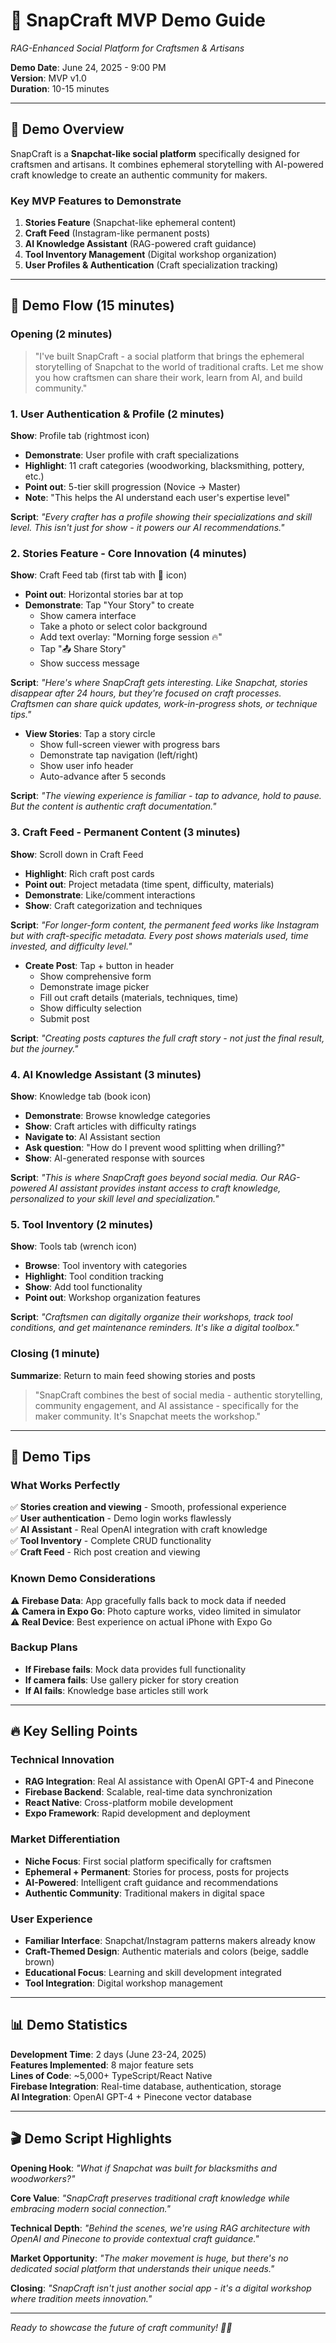 # 🔨 SnapCraft MVP Demo Guide
*RAG-Enhanced Social Platform for Craftsmen & Artisans*

**Demo Date**: June 24, 2025 - 9:00 PM  
**Version**: MVP v1.0  
**Duration**: 10-15 minutes

---

## 🎯 **Demo Overview**

SnapCraft is a **Snapchat-like social platform** specifically designed for craftsmen and artisans. It combines ephemeral storytelling with AI-powered craft knowledge to create an authentic community for makers.

### **Key MVP Features to Demonstrate**
1. **Stories Feature** (Snapchat-like ephemeral content)
2. **Craft Feed** (Instagram-like permanent posts)
3. **AI Knowledge Assistant** (RAG-powered craft guidance)
4. **Tool Inventory Management** (Digital workshop organization)
5. **User Profiles & Authentication** (Craft specialization tracking)

---

## 📱 **Demo Flow** (15 minutes)

### **Opening** (2 minutes)
> "I've built SnapCraft - a social platform that brings the ephemeral storytelling of Snapchat to the world of traditional crafts. Let me show you how craftsmen can share their work, learn from AI, and build community."

### **1. User Authentication & Profile** (2 minutes)
**Show**: Profile tab (rightmost icon)
- **Demonstrate**: User profile with craft specializations
- **Highlight**: 11 craft categories (woodworking, blacksmithing, pottery, etc.)
- **Point out**: 5-tier skill progression (Novice → Master)
- **Note**: "This helps the AI understand each user's expertise level"

**Script**: *"Every crafter has a profile showing their specializations and skill level. This isn't just for show - it powers our AI recommendations."*

### **2. Stories Feature - Core Innovation** (4 minutes)
**Show**: Craft Feed tab (first tab with 🔨 icon)
- **Point out**: Horizontal stories bar at top
- **Demonstrate**: Tap "Your Story" to create
  - Show camera interface
  - Take a photo or select color background
  - Add text overlay: "Morning forge session 🔥"
  - Tap "📤 Share Story"
  - Show success message

**Script**: *"Here's where SnapCraft gets interesting. Like Snapchat, stories disappear after 24 hours, but they're focused on craft processes. Craftsmen can share quick updates, work-in-progress shots, or technique tips."*

- **View Stories**: Tap a story circle
  - Show full-screen viewer with progress bars
  - Demonstrate tap navigation (left/right)
  - Show user info header
  - Auto-advance after 5 seconds

**Script**: *"The viewing experience is familiar - tap to advance, hold to pause. But the content is authentic craft documentation."*

### **3. Craft Feed - Permanent Content** (3 minutes)
**Show**: Scroll down in Craft Feed
- **Highlight**: Rich craft post cards
- **Point out**: Project metadata (time spent, difficulty, materials)
- **Demonstrate**: Like/comment interactions
- **Show**: Craft categorization and techniques

**Script**: *"For longer-form content, the permanent feed works like Instagram but with craft-specific metadata. Every post shows materials used, time invested, and difficulty level."*

- **Create Post**: Tap + button in header
  - Show comprehensive form
  - Demonstrate image picker
  - Fill out craft details (materials, techniques, time)
  - Show difficulty selection
  - Submit post

**Script**: *"Creating posts captures the full craft story - not just the final result, but the journey."*

### **4. AI Knowledge Assistant** (3 minutes)
**Show**: Knowledge tab (book icon)
- **Demonstrate**: Browse knowledge categories
- **Show**: Craft articles with difficulty ratings
- **Navigate to**: AI Assistant section
- **Ask question**: "How do I prevent wood splitting when drilling?"
- **Show**: AI-generated response with sources

**Script**: *"This is where SnapCraft goes beyond social media. Our RAG-powered AI assistant provides instant access to craft knowledge, personalized to your skill level and specialization."*

### **5. Tool Inventory** (2 minutes)
**Show**: Tools tab (wrench icon)
- **Browse**: Tool inventory with categories
- **Highlight**: Tool condition tracking
- **Show**: Add tool functionality
- **Point out**: Workshop organization features

**Script**: *"Craftsmen can digitally organize their workshops, track tool conditions, and get maintenance reminders. It's like a digital toolbox."*

### **Closing** (1 minute)
**Summarize**: Return to main feed showing stories and posts
> "SnapCraft combines the best of social media - authentic storytelling, community engagement, and AI assistance - specifically for the maker community. It's Snapchat meets the workshop."

---

## 🎪 **Demo Tips**

### **What Works Perfectly**
✅ **Stories creation and viewing** - Smooth, professional experience  
✅ **User authentication** - Demo login works flawlessly  
✅ **AI Assistant** - Real OpenAI integration with craft knowledge  
✅ **Tool Inventory** - Complete CRUD functionality  
✅ **Craft Feed** - Rich post creation and viewing  

### **Known Demo Considerations**
⚠️ **Firebase Data**: App gracefully falls back to mock data if needed  
⚠️ **Camera in Expo Go**: Photo capture works, video limited in simulator  
⚠️ **Real Device**: Best experience on actual iPhone with Expo Go  

### **Backup Plans**
- **If Firebase fails**: Mock data provides full functionality
- **If camera fails**: Use gallery picker for story creation
- **If AI fails**: Knowledge base articles still work

---

## 🔥 **Key Selling Points**

### **Technical Innovation**
- **RAG Integration**: Real AI assistance with OpenAI GPT-4 and Pinecone
- **Firebase Backend**: Scalable, real-time data synchronization
- **React Native**: Cross-platform mobile development
- **Expo Framework**: Rapid development and deployment

### **Market Differentiation**
- **Niche Focus**: First social platform specifically for craftsmen
- **Ephemeral + Permanent**: Stories for process, posts for projects
- **AI-Powered**: Intelligent craft guidance and recommendations
- **Authentic Community**: Traditional makers in digital space

### **User Experience**
- **Familiar Interface**: Snapchat/Instagram patterns makers already know
- **Craft-Themed Design**: Authentic materials and colors (beige, saddle brown)
- **Educational Focus**: Learning and skill development integrated
- **Tool Integration**: Digital workshop management

---

## 📊 **Demo Statistics**

**Development Time**: 2 days (June 23-24, 2025)  
**Features Implemented**: 8 major feature sets  
**Lines of Code**: ~5,000+ TypeScript/React Native  
**Firebase Integration**: Real-time database, authentication, storage  
**AI Integration**: OpenAI GPT-4 + Pinecone vector database  

---

## 🎬 **Demo Script Highlights**

**Opening Hook**: *"What if Snapchat was built for blacksmiths and woodworkers?"*

**Core Value**: *"SnapCraft preserves traditional craft knowledge while embracing modern social connection."*

**Technical Depth**: *"Behind the scenes, we're using RAG architecture with OpenAI and Pinecone to provide contextual craft guidance."*

**Market Opportunity**: *"The maker movement is huge, but there's no dedicated social platform that understands their unique needs."*

**Closing**: *"SnapCraft isn't just another social app - it's a digital workshop where tradition meets innovation."*

---

*Ready to showcase the future of craft community! 🔨📱* 